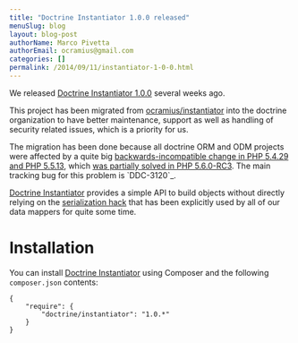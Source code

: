 ```yaml
---
title: "Doctrine Instantiator 1.0.0 released"
menuSlug: blog
layout: blog-post
authorName: Marco Pivetta
authorEmail: ocramius@gmail.com
categories: []
permalink: /2014/09/11/instantiator-1-0-0.html
---
```

We released [Doctrine Instantiator
1.0.0](https://github.com/doctrine/instantiator/releases/tag/1.0.0)
several weeks ago.

This project has been migrated from
[ocramius/instantiator](https://github.com/Ocramius/Instantiator) into
the doctrine organization to have better maintenance, support as well as
handling of security related issues, which is a priority for us.

The migration has been done because all doctrine ORM and ODM projects
were affected by a quite big [backwards-incompatible change in PHP
5.4.29 and PHP 5.5.13](https://bugs.php.net/bug.php?id=67072), which
[was partially solved in PHP
5.6.0-RC3](https://github.com/php/php-src/pull/733). The main tracking
bug for this problem is \`DDC-3120\`\_.

[Doctrine Instantiator](https://github.com/doctrine/instantiator)
provides a simple API to build objects without directly relying on the
[serialization
hack](http://www.doctrine-project.org/2010/03/21/doctrine-2-give-me-my-constructor-back.html)
that has been explicitly used by all of our data mappers for quite some
time.

Installation
============

You can install [Doctrine
Instantiator](https://github.com/doctrine/instantiator) using Composer
and the following `composer.json` contents:

~~~~ {.sourceCode .json}
{
    "require": {
        "doctrine/instantiator": "1.0.*"
    }
}
~~~~
